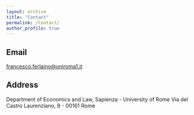 ```yaml
---
layout: archive
title: "Contact"
permalink: /Contact/
author_profile: true
---
```


## Email 

[francesco.ferlaino@uniroma1.it](mailto:francesco.ferlaino@uniroma1.it)

## Address  

Department of Economics and Law, Sapienza - University of Rome 
Via del Castro Laurenziano, 9 - 00161 Rome  
